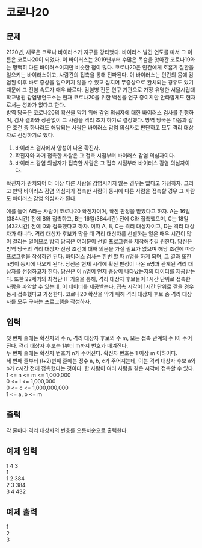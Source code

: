 # 코로나20

## 문제

2120년, 새로운 코로나 바이러스가 지구를 강타했다.
바이러스 발견 연도를 따서 그 이름은 코로나20이 되었다.
이 바이러스는 2019년부터 수많은 목숨을 앗아간 코로나19와는 명백히 다른 바이러스이지만 비슷한 점이 많다.
코로나20은 인간에게 호흡기 질환을 일으키는 바이러스이고, 사람간의 접촉을 통해 전파된다.
이 바이러스는 인간의 몸에 감염된 이후 바로 증상을 일으키지 않을 수 있고 심지어 무증상으로 완치되는 경우도 있기 때문에 그 전염 속도가 매우 빠르다.
감염병 전문 연구 기관으로 가장 유명한 서울시립대학교병원 감염병연구소는 현재 코로나20을 위한 백신을 연구 중이지만 안타깝게도 현재로서는 성과가 없다고 한다.  
방역 당국은 코로나20의 확산을 막기 위해 감염 의심자에 대한 바이러스 검사를 진행하며, 검사 결과와 상관없이 그 사람을 격리 조치 하기로 결정했다.
방역 당국은 다음과 같은 조건 중 하나라도 해당되는 사람은 바이러스 감염 의심자로 판단하고 모두 격리 대상자로 선정하기로 했다.  
1. 바이러스 검사에서 양성이 나온 확진자.  
2. 확진자와 과거 접촉한 사람은 그 접촉 시점부터 바이러스 감염 의심자이다.  
3. 바이러스 감염 의심자가 접촉한 사람은 그 접촉 시점부터 바이러스 감염 의심자이다.  

확진자가 완치되어 더 이상 다른 사람을 감염시키지 않는 경우는 없다고 가정하자.
그리고 만약 바이러스 감염 의심자가 접촉한 사람이 동시에 다른 사람을 접촉할 경우 그 사람도 바이러스 감염 의심자가 된다.

예를 들어 A라는 사람이 코로나20 확진자이며, 확진 판정을 받았다고 하자.
A는 16일(384시간) 전에 B와 접촉하고, B는 16일(384시간) 전에 C와 접촉했으며, C는 18일(432시간) 전에 D와 접촉했다고 하자. 이때 A, B, C는 격리 대상자이고, D는 격리 대상자가 아니다.
격리 대상자 후보가 많을 때 격리 대상자를 선별하는 일은 매우 시간이 많이 걸리는 일이므로 방역 당국은 여러분이 선별 프로그램을 제작해주길 원한다.
당신은 방역 당국의 격리 대상자 선정 조건에 대해 의문을 가질 필요가 없으며 해당 조건에 따라 프로그램을 작성하면 된다.
바이러스 검사는 한번 할 때 n명을 하게 되며, 그 결과 또한 n명이 동시에 나오게 된다.
당신은 현재 시각에 확진 판정이 나온 n명과 관계된 격리 대상자를 선정하고자 한다.
당신은 이 n명이 언제 증상이 나타났는지의 데이터를 제공받는다.
또한 22세기의 최첨단 IT 기술을 통해, 격리 대상자 후보들이 1시간 단위로 접촉한 사람을 파악할 수 있는데, 이 데이터를 제공받는다.
접촉 시각이 1시간 단위로 같을 경우 동시 접촉했다고 가정한다.
코로나20 확산을 막기 위해 격리 대상자 후보 중 격리 대상자를 모두 구하는 프로그램을 작성하자.

## 입력
첫 번째 줄에는 확진자의 수 n, 격리 대상자 후보의 수 m, 모든 접촉 관계의 수 l이 주어진다.
격리 대상자 후보는 1부터 m까지 번호가 매겨진다.  
두 번째 줄에는 확진자 번호가 n개 주어진다.
확진자 번호는 1 이상 m 이하이다.  
세 번째 줄부터 (l+2)번째 줄에는 정수 a, b, c가 주어지는데, 이는 격리 대상자 후보 a와 b가 c시간 전에 접촉했다는 것이다.
한 사람이 여러 사람을 같은 시각에 접촉할 수 있다.  
1 <= n <= m <= 1,000,000  
0 <= l <= 1,000,000  
0 <= c <= 1,000,000,000  
1 <= a, b <= m

## 출력
각 줄마다 격리 대상자의 번호를 오름차순으로 출력한다.

## 예제 입력
1 4 3  
1  
1 2 384  
2 3 384  
3 4 432  

## 예제 출력
1  
2  
3

